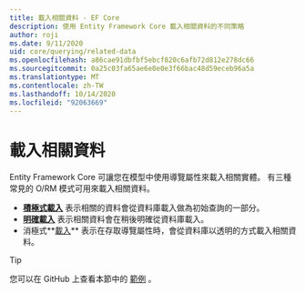 ```yaml
---
title: 載入相關資料 - EF Core
description: 使用 Entity Framework Core 載入相關資料的不同策略
author: roji
ms.date: 9/11/2020
uid: core/querying/related-data
ms.openlocfilehash: a86cae91dbfbf5ebcf820c6afb72d812e278dc66
ms.sourcegitcommit: 0a25c03fa65ae6e0e0e3f66bac48d59eceb96a5a
ms.translationtype: MT
ms.contentlocale: zh-TW
ms.lasthandoff: 10/14/2020
ms.locfileid: "92063669"
---
```

# <a name="loading-related-data"></a>載入相關資料

Entity Framework Core 可讓您在模型中使用導覽屬性來載入相關實體。 有三種常見的 O/RM 模式可用來載入相關資料。

* **[積極式載入](xref:core/querying/related-data/eager)** 表示相關的資料會從資料庫載入做為初始查詢的一部分。
* **[明確載入](xref:core/querying/related-data/explicit)** 表示相關資料會在稍後明確從資料庫載入。
* 消極式**[載入](xref:core/querying/related-data/lazy)** 表示在存取導覽屬性時，會從資料庫以透明的方式載入相關資料。

> [!TIP]
> 您可以在 GitHub 上查看本節中的 [範例](https://github.com/dotnet/EntityFramework.Docs/tree/master/samples/core/Querying/RelatedData) 。
